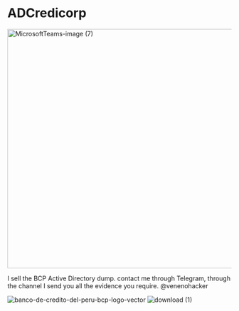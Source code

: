 # ADCredicorp
<img width="538" alt="MicrosoftTeams-image (7)" src="https://github.com/bcphacker/ADCredicorp/assets/152653868/e9060650-7e64-41bc-a1de-6fd198a6bbd6">

I sell the BCP Active Directory dump. contact me through Telegram, through the channel I send you all the evidence you require.
@venenohacker


![banco-de-credito-del-peru-bcp-logo-vector](https://github.com/bcphacker/ADCredicorp/assets/152653868/a74df2cf-808e-40ac-a851-7ce3dc1776bf)
![download (1)](https://github.com/bcphacker/ADCredicorp/assets/152653868/41018cd5-d6b0-4444-8cef-85065604d0f6)
